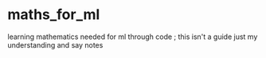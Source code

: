 # maths_for_ml
learning mathematics needed for ml through code ; this isn't a guide just my understanding and say notes
